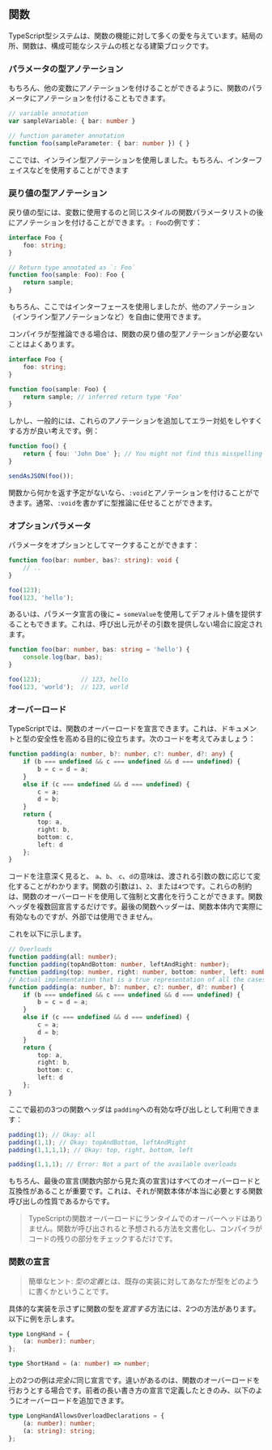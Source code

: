 ## 関数
TypeScript型システムは、関数の機能に対して多くの愛を与えています。結局の所、関数は、構成可能なシステムの核となる建築ブロックです。

### パラメータの型アノテーション
もちろん、他の変数にアノテーションを付けることができるように、関数のパラメータにアノテーションを付けることもできます。

```ts
// variable annotation
var sampleVariable: { bar: number }

// function parameter annotation
function foo(sampleParameter: { bar: number }) { }
```

ここでは、インライン型アノテーションを使用しました。もちろん、インターフェイスなどを使用することができます

### 戻り値の型アノテーション

戻り値の型には、変数に使用するのと同じスタイルの関数パラメータリストの後にアノテーションを付けることができます。`: Foo`の例です：

```ts
interface Foo {
    foo: string;
}

// Return type annotated as `: Foo`
function foo(sample: Foo): Foo {
    return sample;
}
```

もちろん、ここではインターフェースを使用しましたが、他のアノテーション（インライン型アノテーションなど）を自由に使用できます。

コンパイラが型推論できる場合は、関数の戻り値の型アノテーションが必要ないことはよくあります。

```ts
interface Foo {
    foo: string;
}

function foo(sample: Foo) {
    return sample; // inferred return type 'Foo'
}
```

しかし、一般的には、これらのアノテーションを追加してエラー対処をしやすくする方が良い考えです。例：

```ts
function foo() {
    return { fou: 'John Doe' }; // You might not find this misspelling of `foo` till it's too late
}

sendAsJSON(foo());
```

関数から何かを返す予定がないなら、`:void`とアノテーションを付けることができます。通常、`:void`を書かずに型推論に任せることができます。

### オプションパラメータ
パラメータをオプションとしてマークすることができます：

```ts
function foo(bar: number, bas?: string): void {
    // ..
}

foo(123);
foo(123, 'hello');
```

あるいは、パラメータ宣言の後に `= someValue`を使用してデフォルト値を提供することもできます。これは、呼び出し元がその引数を提供しない場合に設定されます。

```ts
function foo(bar: number, bas: string = 'hello') {
    console.log(bar, bas);
}

foo(123);           // 123, hello
foo(123, 'world');  // 123, world
```

### オーバーロード
TypeScriptでは、関数のオーバーロードを宣言できます。これは、ドキュメントと型の安全性を高める目的に役立ちます。次のコードを考えてみましょう：

```ts
function padding(a: number, b?: number, c?: number, d?: any) {
    if (b === undefined && c === undefined && d === undefined) {
        b = c = d = a;
    }
    else if (c === undefined && d === undefined) {
        c = a;
        d = b;
    }
    return {
        top: a,
        right: b,
        bottom: c,
        left: d
    };
}
```

コードを注意深く見ると、 `a`、`b`、 `c`、`d`の意味は、渡される引数の数に応じて変化することがわかります。関数の引数は`1`、`2`、または`4`つです。これらの制約は、関数のオーバーロードを使用して強制と文書化を行うことができます。関数ヘッダを複数回宣言するだけです。最後の関数ヘッダーは、関数本体内で実際に有効なものですが、外部では使用できません。

これを以下に示します。

```ts
// Overloads
function padding(all: number);
function padding(topAndBottom: number, leftAndRight: number);
function padding(top: number, right: number, bottom: number, left: number);
// Actual implementation that is a true representation of all the cases the function body needs to handle
function padding(a: number, b?: number, c?: number, d?: number) {
    if (b === undefined && c === undefined && d === undefined) {
        b = c = d = a;
    }
    else if (c === undefined && d === undefined) {
        c = a;
        d = b;
    }
    return {
        top: a,
        right: b,
        bottom: c,
        left: d
    };
}
```

ここで最初の3つの関数ヘッダは `padding`への有効な呼び出しとして利用できます：

```ts
padding(1); // Okay: all
padding(1,1); // Okay: topAndBottom, leftAndRight
padding(1,1,1,1); // Okay: top, right, bottom, left

padding(1,1,1); // Error: Not a part of the available overloads
```

もちろん、最後の宣言(関数内部から見た真の宣言)はすべてのオーバーロードと互換性があることが重要です。これは、それが関数本体が本当に必要とする関数呼び出しの性質であるからです。

> TypeScriptの関数オーバーロードにランタイムでのオーバーヘッドはありません。関数が呼び出されると予想される方法を文書化し、コンパイラがコードの残りの部分をチェックするだけです。

### 関数の宣言

> 簡単なヒント: *型の定義*とは、既存の実装に対してあなたが型をどのように書くかということです。

具体的な実装を示さずに関数の型を*宣言する*方法には、2つの方法があります。以下に例を示します。

```ts
type LongHand = {
    (a: number): number;
};

type ShortHand = (a: number) => number;
```

上の2つの例は*完全に*同じ宣言です。違いがあるのは、関数のオーバーロードを行おうとする場合です。前者の長い書き方の宣言で定義したときのみ、以下のようにオーバーロードを追加できます。

```ts
type LongHandAllowsOverloadDeclarations = {
    (a: number): number;
    (a: string): string;
};
```
